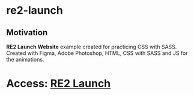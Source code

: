 # re2-launch

## Motivation
<b>RE2 Launch Website</b> example created for practicing CSS with SASS.
Created with Figma, Adobe Photoshop, HTML, CSS with SASS and JS for the animations.

# Access: <a href="https://marcelomuller.github.io/re2-launch/">RE2 Launch</a>
